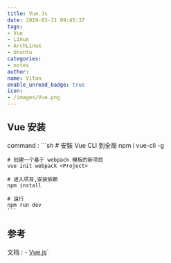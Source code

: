 ```yaml
---
title: Vue.Js
date: 2019-03-11 09:45:37
tags:
- Vue
- Linux
- ArchLinux
- Ununtu
categories:
- notes
author:
name: Vitan
enable_unread_badge: true
icon:
- /images/Vue.png
---
```

## Vue 安装
command
:	```sh
	# 安裝 Vue CLI 到全局
	npm i vue-cli -g

	# 创建一个基于 webpack 模板的新项目
	vue init webpack <Project>

	# 进入项目,安装依赖
	npm install

	# 运行
	npm run dev
	```
	
## 参考
文档
:	- [Vue.js](https://cn.vuejs.org/)`

